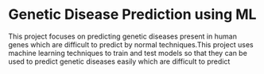 # Genetic Disease Prediction using ML
This project focuses on predicting genetic diseases present in human genes which are difficult to predict by normal techniques.This project uses machine learning techniques to train and test models so that they can be used to predict genetic diseases easily which are difficult to predict 

